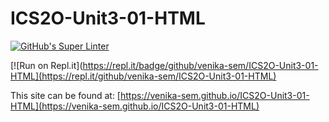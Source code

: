 # ICS2O-Unit3-01-HTML

[![GitHub's Super Linter](https://github.com/venika-sem/ICS2O-Unit3-01-HTML/workflows/GitHub's%20Super%20Linter/badge.svg)](https://github.com/venika-sem/ICS2O-Unit3-01-HTML/actions)

[![Run on Repl.it](https://repl.it/badge/github/venika-sem/ICS2O-Unit3-01-HTML](https://repl.it/github/venika-sem/ICS2O-Unit3-01-HTML)

This site can be found at: [https://venika-sem.github.io/ICS2O-Unit3-01-HTML](https://venika-sem.github.io/ICS2O-Unit3-01-HTML)
